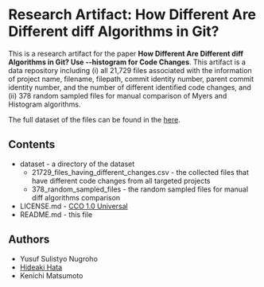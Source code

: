 # Research Artifact: How Different Are Different diff Algorithms in Git?

This is a research artifact for the paper **How Different Are Different diff Algorithms in Git? Use --histogram for Code Changes**. This artifact is a data repository including (i) all 21,729 files associated with the information of project name, filename, filepath, commit identity number, parent commit identity number, and the number of different identified code changes, and (ii) 378 random sampled files for manual comparison of Myers and Histogram algorithms.

The full dataset of the files can be found in the [here](https://github.com/yusufsn/diff-of-diffs.data/tree/master/dataset).


## Contents
* dataset - a directory of the dataset
  * 21729_files_having_different_changes.csv - the collected files that have different code changes from all targeted projects
  * 378_random_sampled_files - the random sampled files for manual diff algorithms comparison
* LICENSE.md - [CCO 1.0 Universal](https://creativecommons.org/publicdomain/zero/1.0/)
* README.md - this file

## Authors
* Yusuf Sulistyo Nugroho
* [Hideaki Hata](https://hideakihata.github.io/)
* Kenichi Matsumoto
